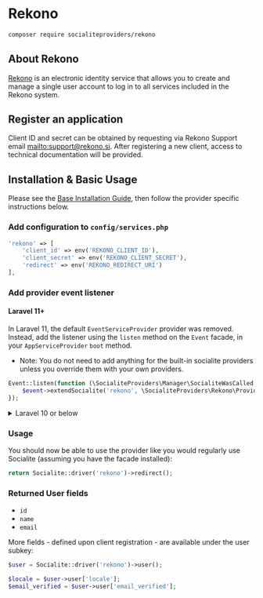 # Rekono

```bash
composer require socialiteproviders/rekono
```

## About Rekono

[Rekono](https://rekono.si) is an electronic identity service that allows you to create and manage a single user account to log in to all services included in the Rekono system.

## Register an application

Client ID and secret can be obtained by requesting via Rekono Support email [mailto:support@rekono.si](support@rekono.si).
After registering a new client, access to technical documentation will be provided.

## Installation & Basic Usage

Please see the [Base Installation Guide](https://socialiteproviders.com/usage/), then follow the provider specific instructions below.

### Add configuration to `config/services.php`

```php
'rekono' => [    
    'client_id' => env('REKONO_CLIENT_ID'),  
    'client_secret' => env('REKONO_CLIENT_SECRET'),  
    'redirect' => env('REKONO_REDIRECT_URI') 
],
```

### Add provider event listener

#### Laravel 11+

In Laravel 11, the default `EventServiceProvider` provider was removed. Instead, add the listener using the `listen` method on the `Event` facade, in your `AppServiceProvider` `boot` method.

* Note: You do not need to add anything for the built-in socialite providers unless you override them with your own providers.

```php
Event::listen(function (\SocialiteProviders\Manager\SocialiteWasCalled $event) {
    $event->extendSocialite('rekono', \SocialiteProviders\Rekono\Provider::class);
});
```
<details>
<summary>
Laravel 10 or below
</summary>
Configure the package's listener to listen for `SocialiteWasCalled` events.

Add the event to your `listen[]` array in `app/Providers/EventServiceProvider`. See the [Base Installation Guide](https://socialiteproviders.com/usage/) for detailed instructions.

```php
protected $listen = [
    \SocialiteProviders\Manager\SocialiteWasCalled::class => [
        // ... other providers
        \SocialiteProviders\Rekono\RekonoExtendSocialite::class.'@handle',
    ],
];
```
</details>

### Usage

You should now be able to use the provider like you would regularly use Socialite (assuming you have the facade installed):

```php
return Socialite::driver('rekono')->redirect();
```

### Returned User fields

- ``id``
- ``name``
- ``email``

More fields - defined upon client registration - are available under the user subkey:

```php
$user = Socialite::driver('rekono')->user();

$locale = $user->user['locale'];
$email_verified = $user->user['email_verified'];
```
